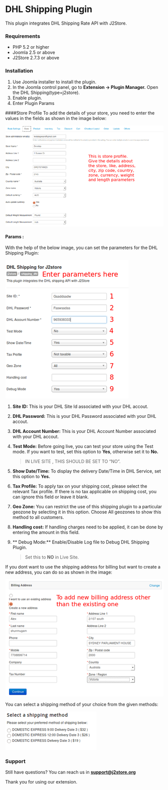 # DHL Shipping Plugin

This plugin integrates DHL Shipping Rate API with J2Store.

### Requirements

* PHP 5.2 or higher
* Joomla 2.5 or above
* J2Store 2.7.3 or above

### Installation

1. Use Joomla installer to install the plugin.
2. In the Joomla control panel, go to **Extension -> Plugin Manager.** Open the DHL Shipping(type=j2store).
3. Enable plugin.
4. Enter Plugin Params
 
####Store Profile
To add the details of your store, you need to enter the values in the fields as shown in the image below:

![Store Profile](dhl1.png)

#### Params :

With the help of the below image, you can set the parameters for the DHL Shipping Plugin:

![Parameters](dhl2.png)

1. **Site ID:**
	This is your DHL Site Id associated with your DHL accout.

2. **DHL Password:**
	This is your DHL Password associated with your DHL accout.

3. **DHL Account Number:**
	This is your DHL Account Number associated with your DHL accout.

4. **Test Mode:**
	Before going live, you can test your store using the Test mode. If you want to test, set this option to **Yes**, otherwise set it to **No.**

    >IN LIVE SITE , THIS	SHOULD BE SET TO “NO”.

5. **Show Date/Time:**
	To display the delivery Date/Time in DHL Service, set this option to **Yes.**

6. **Tax Profile:**
	To apply tax on your shipping cost, please select the relevant Tax profile. If there is no tax applicable on shipping cost, you can ignore this field or leave it blank.

7. **Geo Zone:**
    You can restrict the use of this shipping plugin to a particular geozone by selecting it in this option. Choose All geozones to show this method to all customers.

8. **Handling cost:**
	If handling charges need to be applied, it can be done by entering the amount in this field.

9. ** Debug Mode:**
	Enable/Disable Log file to Debug DHL Shipping Plugin.     
    >Set this to **NO** in Live Site.

If you dont want to use the shipping address for billing but want to create a new address, you can do so as shown in the image:

![Billing Address](dhl3.png)

You can select a shipping method of your choice from the given methods:

![Shipping Methods](dhl4.png)

### Support
Still have questions? You can reach us in **support@j2store.org** 

Thank you for using our extension.